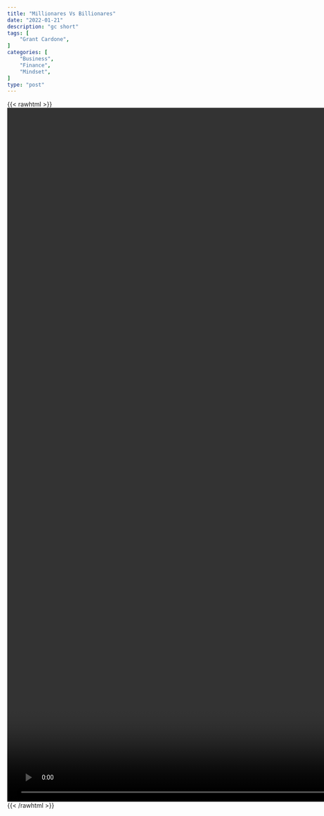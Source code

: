 ```yaml
---
title: "Millionares Vs Billionares"
date: "2022-01-21"
description: "gc short"
tags: [
    "Grant Cardone",
]
categories: [
    "Business",
    "Finance",
    "Mindset",
]
type: "post"
---
```

{{< rawhtml >}}
    <video style="height:40vh;width:auto" overflow="hidden" controls>
        <source src="https://clips.dev00ps.com/Grant_ardone/millionare_v_billionare.mp4" type="video/mp4"> 
    </video>
{{< /rawhtml >}}